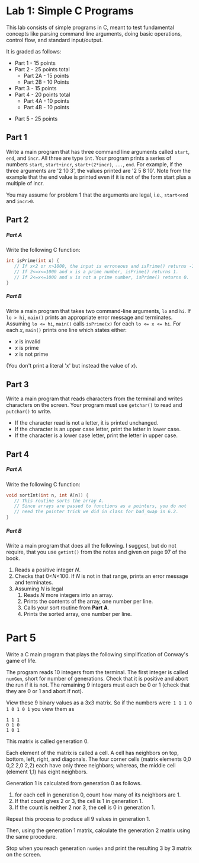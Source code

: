 # Lab 1: Simple C Programs
This lab consists of simple programs in C, meant to test fundamental concepts like parsing command line arguments, doing basic operations, control flow, and standard input/output.

It is graded as follows:
* Part 1 - 15 points
* Part 2 - 25 points total
  * Part 2A - 15 points
  * Part 2B - 10 Points
* Part 3 - 15 points
* Part 4 - 20 points total
	- Part 4A - 10 points
	- Part 4B - 10 points
- Part 5 - 25 points

## Part 1
Write a main program that has three command line arguments called
`start`, `end`, and `incr`. All three are type `int`.
Your program prints a series of numbers
`start`, `start+incr`, `start+(2*incr)`, `...`, `end`.
For example, if the three arguments are '2 10 3', the values
printed are '2 5 8 10'.
Note from the example that the end value is printed even if it is
not of the form start plus a multiple of incr.

You may assume for problem 1 that the arguments are legal, i.e.,
`start<end` and `incr>0`.

## Part 2

##### Part A
Write the following C function:

```C
int isPrime(int x) {
   // If x<2 or x>1000, the input is erroneous and isPrime() returns -1.
   // If 2<=x<=1000 and x is a prime number, isPrime() returns 1.
   // If 2<=x<=1000 and x is not a prime number, isPrime() returns 0.
}
```

##### Part B
Write a main program that takes two command-line arguments,
`lo` and `hi`. If `lo > hi`, `main()` prints an appropriate error message and terminates. Assuming `lo <= hi`, `main()` calls `isPrime(x)` for each `lo <= x <= hi`. For each *x*, `main()` prints one line which states either:
* *x* is invalid
* *x* is prime
* *x* is not prime

(You don't print a literal 'x' but instead the value of *x*).

## Part 3
Write a main program that reads characters from the terminal and
writes characters on the screen.  Your program must use `getchar()`
to read and `putchar()` to write.

* If the character read is not a letter, it is printed unchanged.
* If the character is an upper case letter, print the letter in
lower case.
* If the character is a lower case letter, print the letter in
upper case.

## Part 4

##### Part A
Write the following C function:

```C
void sortInt(int n, int A[n]) {
   // This routine sorts the array A.
   // Since arrays are passed to functions as a pointers, you do not
   // need the pointer trick we did in class for bad_swap in 6.2.
}
```

##### Part B
Write a main program that does all the following.  I suggest,
but do not require, that you use `getint()` from the notes and
given on page 97 of the book.

1. Reads a positive integer *N*.
2. Checks that 0<*N*<100.  If *N* is not in that range, prints
an error message and terminates.
3. Assuming *N* is legal
	1. Reads *N* more integers into an array.
	2. Prints the contents of the array, one number per line.
	3. Calls your sort routine from **Part A**.
	4.  Prints the sorted array, one number per line.

# Part 5
Write a C main program that plays the following simplification of
Conway's game of life.

The program reads 10 integers from the terminal. The first integer is called `numGen`, short for number of generations. Check that it is positive and abort the run if it is not. The remaining 9 integers must each be 0 or 1 (check that they are 0 or 1 and abort if not).

View these 9 binary values as a 3x3 matrix. So if the numbers
were` 1 1 1 0 1 0 1 0 1` you view them as

`1 1 1`  
`0 1 0`  
`1 0 1`  

This matrix is called generation 0.

Each element of the matrix is called a cell. A cell has
neighbors on top, bottom, left, right, and diagonals. The four
corner cells (matrix elements 0,0 0,2 2,0 2,2) each have only
three neighbors; whereas, the middle cell (element 1,1) has eight
neighbors.

Generation 1 is calculated from generation 0 as follows.
1. for each cell in generation 0, count how many of its neighbors
are 1.
2. If that count gives 2 or 3, the cell is 1 in generation 1.
3. If the count is neither 2 nor 3, the cell is 0 in generation 1.

Repeat this process to produce all 9 values in generation 1.

Then, using the generation 1 matrix, calculate the generation 2
matrix using the same procedure.

Stop when you reach generation `numGen` and print the resulting
3 by 3 matrix on the screen.
